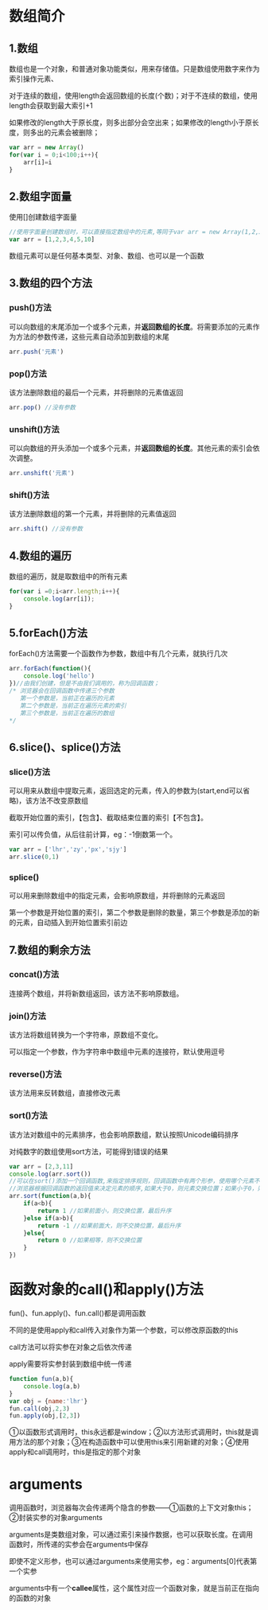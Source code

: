 # 数组简介

## 1.数组

数组也是一个对象，和普通对象功能类似，用来存储值。只是数组使用数字来作为索引操作元素、

对于连续的数组，使用length会返回数组的长度(个数)；对于不连续的数组，使用length会获取到最大索引+1

如果修改的length大于原长度，则多出部分会空出来；如果修改的length小于原长度，则多出的元素会被删除；

```javascript
var arr = new Array()
for(var i = 0;i<100;i++){
    arr[i]=i
}
```

## 2.数组字面量

使用[]创建数组字面量

```javascript
//使用字面量创建数组时，可以直接指定数组中的元素,等同于var arr = new Array(1,2,3,4,5,10)
var arr = [1,2,3,4,5,10]
```

数组元素可以是任何基本类型、对象、数组、也可以是一个函数

## 3.数组的四个方法

### push()方法

可以向数组的末尾添加一个或多个元素，并**返回数组的长度**。将需要添加的元素作为方法的参数传递，这些元素自动添加到数组的末尾

```javascript
arr.push('元素')
```

### pop()方法

该方法删除数组的最后一个元素，并将删除的元素值返回

```javascript
arr.pop() //没有参数
```

### unshift()方法

可以向数组的开头添加一个或多个元素，并**返回数组的长度**。其他元素的索引会依次调整。

```javascript
arr.unshift('元素')
```

### shift()方法

该方法删除数组的第一个元素，并将删除的元素值返回

```javascript
arr.shift() //没有参数
```

## 4.数组的遍历

数组的遍历，就是取数组中的所有元素

```javascript
for(var i =0;i<arr.length;i++){
    console.log(arr[i]);
}
```

## 5.forEach()方法

forEach()方法需要一个函数作为参数，数组中有几个元素，就执行几次

```javascript
arr.forEach(function(){
    console.log('hello')
})//由我们创建，但是不由我们调用的，称为回调函数；
/* 浏览器会在回调函数中传递三个参数
   第一个参数是，当前正在遍历的元素
   第二个参数是，当前正在遍历元素的索引
   第三个参数是，当前正在遍历的数组
*/
```

## 6.slice()、splice()方法

### slice()方法

可以用来从数组中提取元素，返回选定的元素，传入的参数为(start,end可以省略)，该方法不改变原数组

截取开始位置的索引，【包含】、截取结束位置的索引【不包含】。

索引可以传负值，从后往前计算，eg：-1倒数第一个。

```javascript
var arr = ['lhr','zy','px','sjy']
arr.slice(0,1)
```

### splice()

可以用来删除数组中的指定元素，会影响原数组，并将删除的元素返回

第一个参数是开始位置的索引，第二个参数是删除的数量，第三个参数是添加的新的元素，自动插入到开始位置索引前边

## 7.数组的剩余方法

### concat()方法

连接两个数组，并将新数组返回，该方法不影响原数组。

### join()方法

该方法将数组转换为一个字符串，原数组不变化。

可以指定一个参数，作为字符串中数组中元素的连接符，默认使用逗号

### reverse()方法

该方法用来反转数组，直接修改元素

### sort()方法

该方法对数组中的元素排序，也会影响原数组，默认按照Unicode编码排序

对纯数字的数组使用sort方法，可能得到错误的结果

```javascript
var arr = [2,3,11]
console.log(arr.sort())
//可以在sort()添加一个回调函数,来指定排序规则，回调函数中有两个形参，使用哪个元素不确定，但是数组中a一定在b前面
//浏览器根据回调函数的返回值来决定元素的顺序,如果大于0，则元素交换位置；如果小于0，则元素位置不变；如果等于0，则认为两个元素相等，也不交换位置
arr.sort(function(a,b){
    if(a<b){
        return 1 //如果前面小，则交换位置，最后升序
    }else if(a>b){
        return -1 //如果前面大，则不交换位置，最后升序
    }else{
        return 0 //如果相等，则不交换位置
    }
})
```

# 函数对象的call()和apply()方法

fun()、fun.apply()、fun.call()都是调用函数

不同的是使用apply和call传入对象作为第一个参数，可以修改原函数的this

call方法可以将实参在对象之后依次传递

apply需要将实参封装到数组中统一传递

```javascript
function fun(a,b){
    console.log(a,b)
}
var obj = {name:'lhr'}
fun.call(obj,2,3)
fun.apply(obj,[2,3])
```

①以函数形式调用时，this永远都是window；②以方法形式调用时，this就是调用方法的那个对象；③在构造函数中可以使用this来引用新建的对象；④使用apply和call调用时，this是指定的那个对象

# arguments

调用函数时，浏览器每次会传递两个隐含的参数——①函数的上下文对象this；②封装实参的对象arguments

arguments是类数组对象，可以通过索引来操作数据，也可以获取长度。在调用函数时，所传递的实参会在arguments中保存

即使不定义形参，也可以通过arguments来使用实参，eg：arguments[0]代表第一个实参

arguments中有一个**callee**属性，这个属性对应一个函数对象，就是当前正在指向的函数的对象